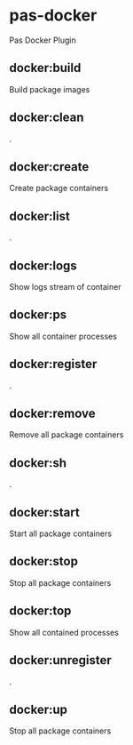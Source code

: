 # pas-docker

Pas Docker Plugin

## docker:build       

Build package images

## docker:clean       

.

## docker:create      

Create package containers

## docker:list        

.

## docker:logs        

Show logs stream of container

## docker:ps          

Show all container processes

## docker:register    

.

## docker:remove      

Remove all package containers

## docker:sh          

.

## docker:start       

Start all package containers

## docker:stop        

Stop all package containers

## docker:top         

Show all contained processes

## docker:unregister  

.

## docker:up          

Stop all package containers
